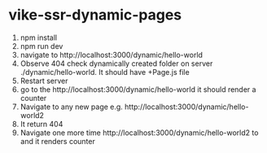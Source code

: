 # vike-ssr-dynamic-pages
1. npm install
2. npm run dev
3. navigate to  http://localhost:3000/dynamic/hello-world
4. Observe 404 check dynamically created folder on server ./dynamic/hello-world. It should have +Page.js file
5. Restart server
6. go to the http://localhost:3000/dynamic/hello-world it should render  a counter
7. Navigate to  any new page  e.g. http://localhost:3000/dynamic/hello-world2 
8. It return 404
9. Navigate one more time  http://localhost:3000/dynamic/hello-world2 to and it renders counter